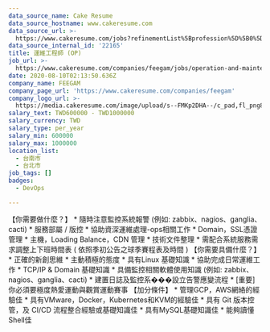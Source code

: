 ```yaml
---
data_source_name: Cake Resume
data_source_hostname: www.cakeresume.com
data_source_url: >-
  https://www.cakeresume.com/jobs?refinementList%5Bprofession%5D%5B0%5D=tech_devops&refi[…]5D=per_year&range%5Bsalary_range%5D%5Bmin%5D=1000000&page=2
data_source_internal_id: '22165'
title: 運維工程師 (OP)
job_url: >-
  https://www.cakeresume.com/companies/feegam/jobs/operation-and-maintenance-engineer-op
date: 2020-08-10T02:13:50.636Z
company_name: FEEGAM
company_page_url: 'https://www.cakeresume.com/companies/feegam'
company_logo_url: >-
  https://media.cakeresume.com/image/upload/s--FMKp2DHA--/c_pad,fl_png8,h_200,w_200/v1594891072/vbd7xcam7xbsx0fxwdol.png
salary_text: TWD600000 - TWD1000000
salary_currency: TWD
salary_type: per_year
salary_min: 600000
salary_max: 1000000
location_list:
  - 台南市
  - 台北市
job_tags: []
badges:
  - DevOps

---
```


【你需要做什麼？】 * 隨時注意監控系統報警 (例如: zabbix、nagios、ganglia、cacti) * 服務部屬 / 版控 * 協助資深運維處理-ops相關工作 * Domain，SSL憑證管理 * 主機，Loading Balance，CDN 管理 * 技術文件整理 * 需配合系統服務需求調整上下班時間表 ( 依照季初公告之球季賽程表及時間 ) 【你需要具備什麼？】 * 正確的新創思維 * 主動積極的態度 * 具有Linux 基礎知識 * 協助完成日常運維工作 * TCP/IP & Domain 基礎知識 * 具備監控相關軟體使用知識 (例如: zabbix、nagios、ganglia、cacti) * 建置日誌及監控系���設立告警應變流程 * [重要] 你必須要極度熱愛運動與觀賞運動賽事 【加分條件】 * 管理GCP，AWS網絡的經驗佳 * 具有VMware，Docker，Kubernetes和KVM的經驗佳 * 具有 Git 版本控管，及 CI/CD 流程整合經驗或基礎知識佳 * 具有MySQL基礎知識佳 * 能夠讀懂Shell佳